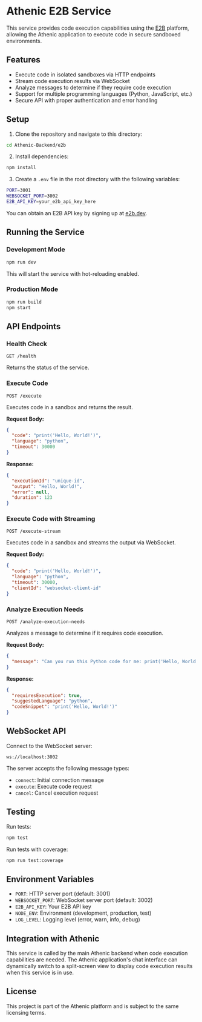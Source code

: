 # Athenic E2B Service

This service provides code execution capabilities using the [E2B](https://e2b.dev/) platform, allowing the Athenic application to execute code in secure sandboxed environments.

## Features

- Execute code in isolated sandboxes via HTTP endpoints
- Stream code execution results via WebSocket
- Analyze messages to determine if they require code execution
- Support for multiple programming languages (Python, JavaScript, etc.)
- Secure API with proper authentication and error handling

## Setup

1. Clone the repository and navigate to this directory:
```bash
cd Athenic-Backend/e2b
```

2. Install dependencies:
```bash
npm install
```

3. Create a `.env` file in the root directory with the following variables:
```bash
PORT=3001
WEBSOCKET_PORT=3002
E2B_API_KEY=your_e2b_api_key_here
```

You can obtain an E2B API key by signing up at [e2b.dev](https://e2b.dev/).

## Running the Service

### Development Mode

```bash
npm run dev
```

This will start the service with hot-reloading enabled.

### Production Mode

```bash
npm run build
npm start
```

## API Endpoints

### Health Check

```
GET /health
```

Returns the status of the service.

### Execute Code

```
POST /execute
```

Executes code in a sandbox and returns the result.

**Request Body:**
```json
{
  "code": "print('Hello, World!')",
  "language": "python",
  "timeout": 30000
}
```

**Response:**
```json
{
  "executionId": "unique-id",
  "output": "Hello, World!",
  "error": null,
  "duration": 123
}
```

### Execute Code with Streaming

```
POST /execute-stream
```

Executes code in a sandbox and streams the output via WebSocket.

**Request Body:**
```json
{
  "code": "print('Hello, World!')",
  "language": "python",
  "timeout": 30000,
  "clientId": "websocket-client-id"
}
```

### Analyze Execution Needs

```
POST /analyze-execution-needs
```

Analyzes a message to determine if it requires code execution.

**Request Body:**
```json
{
  "message": "Can you run this Python code for me: print('Hello, World!')"
}
```

**Response:**
```json
{
  "requiresExecution": true,
  "suggestedLanguage": "python",
  "codeSnippet": "print('Hello, World!')"
}
```

## WebSocket API

Connect to the WebSocket server:

```
ws://localhost:3002
```

The server accepts the following message types:

- `connect`: Initial connection message
- `execute`: Execute code request
- `cancel`: Cancel execution request

## Testing

Run tests:

```bash
npm test
```

Run tests with coverage:

```bash
npm run test:coverage
```

## Environment Variables

- `PORT`: HTTP server port (default: 3001)
- `WEBSOCKET_PORT`: WebSocket server port (default: 3002)
- `E2B_API_KEY`: Your E2B API key
- `NODE_ENV`: Environment (development, production, test)
- `LOG_LEVEL`: Logging level (error, warn, info, debug)

## Integration with Athenic

This service is called by the main Athenic backend when code execution capabilities are needed. The Athenic application's chat interface can dynamically switch to a split-screen view to display code execution results when this service is in use.

## License

This project is part of the Athenic platform and is subject to the same licensing terms. 